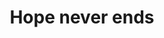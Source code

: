 ---
pid: llp427
title: Hope never ends
location_transcription: Constitution Place
coordinates: "[-75.148531447253, 39.952875479003]"
zipcode: '19147'
gen_neighborhood: South Philadelphia
neighborhood: Queen Village,Bella Vista,Pennsport,Italian Market
outside_phl: 
age: '11'
age_range: 6-13
instagram: 
image_file_name: llp_427.jpg
proposal_transcription: HOPE
topic: Uplifting
topic_summary: '0'
type: Sculpture Statue
keywords_other: love statue, hope
credit: Sierra McKinley
image_labels: 
twitter: 
facebook: 
permalink: "/monuments/llp427/"
layout: item-page
---